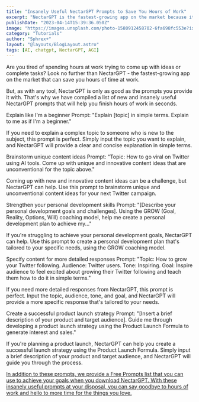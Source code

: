 ```yaml
---
title: "Insanely Useful NectarGPT Prompts to Save You Hours of Work"
excerpt: "NectarGPT is the fastest-growing app on the market because it can save you hours of time at work, but only if you write good prompts. In this blog post, we have compiled a list of new and insanely useful NectarGPT prompts that will help you finish hours of work in seconds. From explaining complex topics in simple terms to creating successful product launch strategies, these prompts will revolutionize the way you work"
publishDate: "2023-04-14T15:39:36.050Z"
image: "https://images.unsplash.com/photo-1580912458702-6fa698fc553e?ixlib=rb-4.0.3&ixid=MnwxMjA3fDB8MHxwaG90by1wYWdlfHx8fGVufDB8fHx8&auto=format&fit=crop&w=870&q=80"
category: "Tutorials"
author: "Sphrex+"
layout: "@layouts/BlogLayout.astro"
tags: [AI, chatgpt, NectarGPT, AGI]
---
```


Are you tired of spending hours at work trying to come up with ideas or complete tasks? Look no further than NectarGPT - the fastest-growing app on the market that can save you hours of time at work.

But, as with any tool, NectarGPT is only as good as the prompts you provide it with. That's why we have compiled a list of new and insanely useful NectarGPT prompts that will help you finish hours of work in seconds.

Explain like I'm a beginner
Prompt: "Explain [topic] in simple terms. Explain to me as if I'm a beginner."

If you need to explain a complex topic to someone who is new to the subject, this prompt is perfect. Simply input the topic you want to explain, and NectarGPT will provide a clear and concise explanation in simple terms.

Brainstorm unique content ideas
Prompt: "Topic: How to go viral on Twitter using AI tools. Come up with unique and innovative content ideas that are unconventional for the topic above."

Coming up with new and innovative content ideas can be a challenge, but NectarGPT can help. Use this prompt to brainstorm unique and unconventional content ideas for your next Twitter campaign.

Strengthen your personal development skills
Prompt: "[Describe your personal development goals and challenges]. Using the GROW (Goal, Reality, Options, Will) coaching model, help me create a personal development plan to achieve my..."

If you're struggling to achieve your personal development goals, NectarGPT can help. Use this prompt to create a personal development plan that's tailored to your specific needs, using the GROW coaching model.

Specify content for more detailed responses
Prompt: "Topic: How to grow your Twitter following. Audience: Twitter users. Tone: Inspiring. Goal: Inspire audience to feel excited about growing their Twitter following and teach them how to do it in simple terms."

If you need more detailed responses from NectarGPT, this prompt is perfect. Input the topic, audience, tone, and goal, and NectarGPT will provide a more specific response that's tailored to your needs.

Create a successful product launch strategy
Prompt: "[Insert a brief description of your product and target audience]. Guide me through developing a product launch strategy using the Product Launch Formula to generate interest and sales."

If you're planning a product launch, NectarGPT can help you create a successful launch strategy using the Product Launch Formula. Simply input a brief description of your product and target audience, and NectarGPT will guide you through the process.

[In addition to these prompts, we provide a Free Prompts list that you can use to achieve your goals when you download NectarGPT. With these insanely useful prompts at your disposal, you can say goodbye to hours of work and hello to more time for the things you love.](https://github.com/socialtribexyz/nectarGPT)